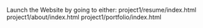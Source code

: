 Launch the Website by going to either:
project1/resume/index.html
project1/about/index.html
project1/portfolio/index.html
